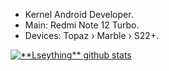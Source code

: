 * Kernel Android Developer.
* Main: Redmi Note 12 Turbo.
* Devices: Topaz › Marble › S22+.
<a href="https://github.com/Gurupreet">
 <img align="center" src="https://github-readme-stats.vercel.app/api?username=Lseything&show_icons=true&theme=city_lights&line_height=27" alt="**Lseything** github stats"/>
</a>


